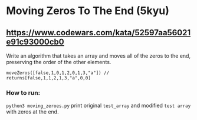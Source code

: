 # Moving Zeros To The End (5kyu)
## https://www.codewars.com/kata/52597aa56021e91c93000cb0

Write an algorithm that takes an array and moves all of the zeros to the end, preserving the order of the other elements.

`moveZeros([false,1,0,1,2,0,1,3,"a"]) // returns[false,1,1,2,1,3,"a",0,0]`

### How to run:
`python3 moving_zeroes.py` print original `test_array` and modified `test array` with zeros at the end.
